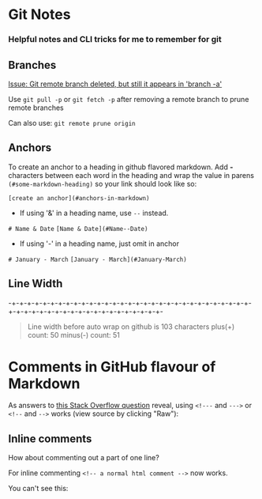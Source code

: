 # Git Notes
### Helpful notes and CLI tricks for me to remember for git

## Branches

[Issue: Git remote branch deleted, but still it appears in 'branch -a'](https://stackoverflow.com/questions/5094293/git-remote-branch-deleted-but-still-it-appears-in-branch-a)

Use `git pull -p` or `git fetch -p` after removing a remote branch to prune remote branches

Can also use: `git remote prune origin`

## Anchors

To create an anchor to a heading in github flavored markdown.
Add __-__ characters between each word in the heading and wrap the value in  parens ```(#some-markdown-heading)``` so your link should look like so:

```[create an anchor](#anchors-in-markdown)```

- If using '&' in a heading name, use `--` instead.

```# Name & Date```
```[Name & Date](#Name--Date)```

- If using '-' in a heading name, just omit in anchor

```# January - March```
```[January - March](#January-March)```

## Line Width

-+-+-+-+-+-+-+-+-+-+-+-+-+-+-+-+-+-+-+-+-+-+-+-+-+-+-+-+-+-+-+-+-+-+-+-+-+-+-+-+-+-+-+-+-+-+-+-+-+-+-+-

> Line width before auto wrap on github is 103 characters
> plus(+) count: 50
> minus(-) count: 51

# Comments in GitHub flavour of Markdown

As answers to [this Stack Overflow question](http://stackoverflow.com/questions/4823468/store-comments-in-markdown-syntax)
reveal, using `<!---` and `--->` or `<!--` and `-->` works (view source by clicking "Raw"):

<!---
All this should be
commented out
-->

<!--
This too
-->

## Inline comments

How about commenting out <!--- just ---> a part of one line?

For inline commenting `<!-- a normal html comment -->` now works.

You can't see this: <!-- foo bar -->
